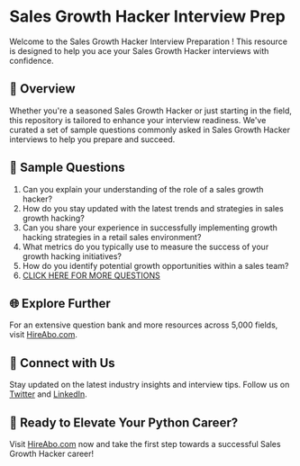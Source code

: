 # Sales Growth Hacker Interview Prep

Welcome to the Sales Growth Hacker Interview Preparation ! This resource is designed to help you ace your Sales Growth Hacker interviews with confidence.

## 🚀 Overview

Whether you're a seasoned Sales Growth Hacker or just starting in the field, this repository is tailored to enhance your interview readiness. We've curated a set of sample questions commonly asked in Sales Growth Hacker interviews to help you prepare and succeed.

## 📝 Sample Questions

1. Can you explain your understanding of the role of a sales growth hacker?
2. How do you stay updated with the latest trends and strategies in sales growth hacking?
3. Can you share your experience in successfully implementing growth hacking strategies in a retail sales environment?
4. What metrics do you typically use to measure the success of your growth hacking initiatives?
5. How do you identify potential growth opportunities within a sales team?
6. [CLICK HERE FOR MORE QUESTIONS](https://hireabo.com/job/22_1_53/Sales%20Growth%20Hacker)

## 🌐 Explore Further

For an extensive question bank and more resources across 5,000 fields, visit [HireAbo.com](https://www.hireabo.com).

## 📱 Connect with Us

Stay updated on the latest industry insights and interview tips. Follow us on [Twitter](https://twitter.com/hireabo) and [LinkedIn](https://www.linkedin.com/in/hire-abo-3609972a8/).

## 🚀 Ready to Elevate Your Python Career?

Visit [HireAbo.com](https://www.hireabo.com) now and take the first step towards a successful Sales Growth Hacker career!
